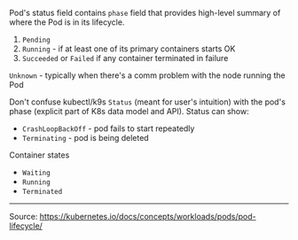 
Pod's status field contains `phase` field that provides high-level summary of where the Pod is in its lifecycle.

1. `Pending`
2. `Running` - if at least one of its primary containers starts OK
3. `Succeeded` or `Failed` if any container terminated in failure

`Unknown` - typically when there's a comm problem with the node running the Pod

Don't confuse kubectl/k9s `Status` (meant for user's intuition) with the pod's phase (explicit part of K8s data model and API). Status can show:

- `CrashLoopBackOff` - pod fails to start repeatedly
- `Terminating` - pod is being deleted

Container states

- `Waiting`
- `Running`
- `Terminated`

---

Source: https://kubernetes.io/docs/concepts/workloads/pods/pod-lifecycle/

